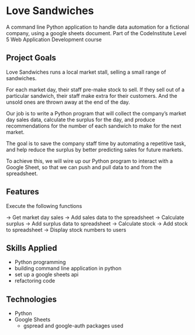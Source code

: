 # Love Sandwiches

A command line Python application to handle data automation for
a fictional company, using a google sheets document.
Part of the CodeInstitute Level 5 Web Application Development course

## Project Goals

Love Sandwiches runs a local market stall, selling a small range of sandwiches.

For each market day, their staff pre-make stock to sell. If they sell out of a particular sandwich, their staff
make extra for their customers. And the unsold ones are thrown away at the end of the day.

Our job is to write a Python program that will collect the company’s market day sales data,
calculate the surplus for the day, and produce recommendations for the number of each sandwich
to make for the next market. 

The goal is to save the company staff time by automating a
repetitive task, and help reduce the surplus by better predicting sales for future markets.

To achieve this, we will wire up our Python program to interact with a Google Sheet,
so that we can push and pull data to and from the spreadsheet.


## Features

Execute the following functions

-> Get market day sales
-> Add sales data to the spreadsheet
-> Calculate surplus
-> Add surplus data to spreadsheet
-> Calculate stock
-> Add stock to spreadsheet
-> Display stock numbers to users

## Skills Applied

- Python programming
- building command line application in python
- set up a google sheets api
- refactoring code

## Technologies

- Python
- Google Sheets 
    - gspread and google-auth packages used
